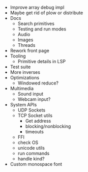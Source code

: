 - Improve array debug impl
- Maybe get rid of plow or distribute
- Docs
  - Search primitives
  - Testing and run modes
  - Audio
  - Images
  - Threads
- Rework front page
- Tooling
  - Primitive details in LSP
- Test suite
- More inverses
- Optimizations
  - Windowed reduce?
- Multimedia
  - Sound input
  - Webcam input?
- System APIs
  - UDP Sockets
  - TCP Socket utils
    - Get address
    - blocking/nonblocking
    - timeouts
  - FFI
  - check OS
  - unicode utils
  - run commands
  - handle kind?
- Custom monospace font
